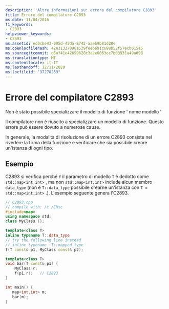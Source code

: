 ```yaml
---
description: 'Altre informazioni su: errore del compilatore C2893'
title: Errore del compilatore C2893
ms.date: 11/04/2016
f1_keywords:
- C2893
helpviewer_keywords:
- C2893
ms.assetid: ec0cbe43-005d-45da-8742-aaeb9b81d28e
ms.openlocfilehash: 42e31327096a539feeb691c698b52f57ecb615a5
ms.sourcegitcommit: d6af41e42699628c3e2e6063ec7b03931a49a098
ms.translationtype: MT
ms.contentlocale: it-IT
ms.lasthandoff: 12/11/2020
ms.locfileid: "97278259"
---
```

# <a name="compiler-error-c2893"></a>Errore del compilatore C2893

Non è stato possibile specializzare il modello di funzione ' nome modello '

Il compilatore non è riuscito a specializzare un modello di funzione. Questo errore può essere dovuto a numerose cause.

In generale, la modalità di risoluzione di un errore C2893 consiste nel rivedere la firma della funzione e verificare che sia possibile creare un'istanza di ogni tipo.

## <a name="example"></a>Esempio

C2893 si verifica perché `f` il parametro di modello `T` è dedotto come `std::map<int,int>` , ma non `std::map<int,int>` include alcun membro `data_type` (non è `T::data_type` possibile crearne un'istanza con `T = std::map<int,int>` .). L'esempio seguente genera l'C2893.

```cpp
// C2893.cpp
// compile with: /c /EHsc
#include<map>
using namespace std;
class MyClass {};

template<class T>
inline typename T::data_type
// try the following line instead
// inline typename  T::mapped_type
f(T const& p1, MyClass const& p2);

template<class T>
void bar(T const& p1) {
    MyClass r;
    f(p1,r);   // C2893
}

int main() {
   map<int,int> m;
   bar(m);
}
```
